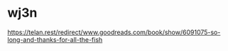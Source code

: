 # wj3n
https://telan.rest/redirect/www.goodreads.com/book/show/6091075-so-long-and-thanks-for-all-the-fish
